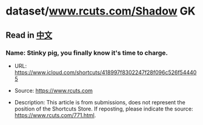 # dataset/www.rcuts.com/Shadow GK

## Read in [中文](README_ZH.md)

### Name: Stinky pig, you finally know it's time to charge.

- URL: https://www.icloud.com/shortcuts/418997f8302247f28f096c526f544405

- Source: https://www.rcuts.com

- Description: This article is from submissions, does not represent the position of the Shortcuts Store. If reposting, please indicate the source: https://www.rcuts.com/771.html.


